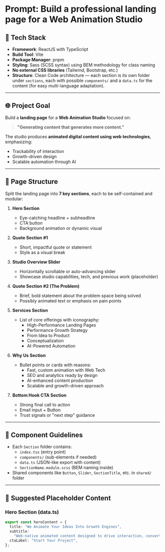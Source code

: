 # Prompt: Build a professional landing page for a Web Animation Studio

## 🔧 Tech Stack

- **Framework**: ReactJS with TypeScript
- **Build Tool**: Vite
- **Package Manager**: pnpm
- **Styling**: Sass (SCSS syntax) using BEM methodology for class naming
- **No external CSS libraries** (Tailwind, Bootstrap, etc.)
- **Structure**: Clean Code architecture — each section is its own folder under `sections`, each with possible `components/` and a `data.ts` for the content (for easy multi-language adaptation).

---

## 🌐 Project Goal

Build a **landing page** for a **Web Animation Studio** focused on:

> **"Generating content that generates more content."**

The studio produces **animated digital content using web technologies**, emphasizing:

- Trackability of interaction
- Growth-driven design
- Scalable automation through AI

---

## 🧱 Page Structure

Split the landing page into **7 key sections**, each to be self-contained and modular:

1. **Hero Section**

   - Eye-catching headline + subheadline
   - CTA button
   - Background animation or dynamic visual

2. **Quote Section #1**

   - Short, impactful quote or statement
   - Style as a visual break

3. **Studio Overview Slider**

   - Horizontally scrollable or auto-advancing slider
   - Showcase studio capabilities, tech, and previous work (placeholder)

4. **Quote Section #2 (The Problem)**

   - Brief, bold statement about the problem space being solved
   - Possibly animated text or emphasis on pain points

5. **Services Section**

   - List of core offerings with iconography:
     - High-Performance Landing Pages
     - Performance Growth Strategy
     - From Idea to Product
     - Conceptualization
     - AI-Powered Automation

6. **Why Us Section**

   - Bullet points or cards with reasons:
     - Fast, custom animation with Web Tech
     - SEO and analytics ready by design
     - AI-enhanced content production
     - Scalable and growth-driven approach

7. **Bottom Hook CTA Section**
   - Strong final call to action
   - Email input + Button
   - Trust signals or "next step" guidance

---

## 🧩 Component Guidelines

- Each `Section` folder contains:
  - `index.tsx` (entry point)
  - `components/` (sub-elements if needed)
  - `data.ts` (JSON-like export with content)
  - `SectionName.module.scss` (BEM naming inside)
- Shared components like `Button`, `Slider`, `SectionTitle`, etc. in `shared/` folder

---

## 📝 Suggested Placeholder Content

### Hero Section (data.ts)

```ts
export const heroContent = {
  title: "We Animate Your Ideas Into Growth Engines",
  subtitle:
    "Web-native animated content designed to drive interaction, convert faster, and scale with AI.",
  ctaLabel: "Start Your Project",
};
```
